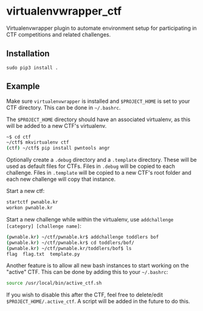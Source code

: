 # virtualenvwrapper_ctf

Virtualenvwrapper plugin to automate environment setup for participating in CTF competitions and related challenges.

## Installation

```
sudo pip3 install .
```

## Example

Make sure `virtualenvwrapper` is installed and `$PROJECT_HOME` is set to your CTF directory.  This can be done in `~/.bashrc`.

The `$PROJECT_HOME` directory should have an associated virtualenv, as this will be added to a new CTF's virtualenv.

```bash
~$ cd ctf
~/ctf$ mkvirtualenv ctf
(ctf) ~/ctf$ pip install pwntools angr
```

Optionally create a `.debug` directory and a `.template` directory.  These will be used as default files for CTFs.  Files in `.debug` will be copied to each challenge. Files in `.template` will be copied to a new CTF's root folder and each new challenge will copy that instance.

Start a new ctf:
```bash
startctf pwnable.kr
workon pwnable.kr
```

Start a new challenge while within the virtualenv, use `addchallenge [category] [challenge name]`:
```bash
(pwnable.kr) ~/ctf/pwnable.kr$ addchallenge toddlers bof
(pwnable.kr) ~/ctf/pwnable.kr$ cd toddlers/bof/
(pwnable.kr) ~/ctf/pwnable.kr/toddlers/bof$ ls
flag  flag.txt  template.py
```

Another feature is to allow all new bash instances to start working on the "active" CTF.  This can be done by adding this to your `~/.bashrc`:
```bash
source /usr/local/bin/active_ctf.sh
```

If you wish to disable this after the CTF, feel free to delete/edit `$PROJECT_HOME/.active_ctf`.  A script will be added in the future to do this.
